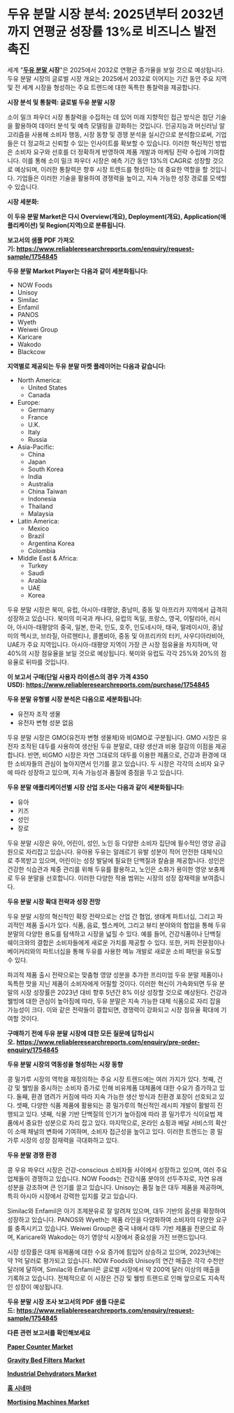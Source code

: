 <p><h1>두유 분말 시장 분석: 2025년부터 2032년까지 연평균 성장률 13%로 비즈니스 발전 촉진</h1></p><p>세계 "<strong><a href="https://www.reliableresearchreports.com/soy-milk-powder-r1754845?utm_campaign=106&utm_medium=8&utm_source=Github&utm_content=ia&utm_term=21022025&utm_id=soy-milk-powder">두유 분말&nbsp;</a></strong><strong>시장</strong>"은 2025에서 2032로 연평균 증가율을 보일 것으로 예상됩니다. 두유 분말 시장의 글로벌 시장 개요는 2025에서 2032로 이어지는 기간 동안 주요 지역 및 전 세계 시장을 형성하는 주요 트렌드에 대한 독특한 통찰력을 제공합니다.</p>
<p><strong>시장 분석 및 통찰력: 글로벌 두유 분말 시장</strong></p>
<p><p>소이 밀크 파우더 시장 통찰력을 수집하는 데 있어 미래 지향적인 접근 방식은 첨단 기술을 활용하여 데이터 분석 및 예측 모델링을 강화하는 것입니다. 인공지능과 머신러닝 알고리즘을 사용해 소비자 행동, 시장 동향 및 경쟁 분석을 실시간으로 분석함으로써, 기업들은 더 정교하고 신뢰할 수 있는 인사이트를 확보할 수 있습니다. 이러한 혁신적인 방법은 소비자 요구와 선호를 더 정확하게 반영하여 제품 개발과 마케팅 전략 수립에 기여합니다. 이를 통해 소이 밀크 파우더 시장은 예측 기간 동안 13%의 CAGR로 성장할 것으로 예상되며, 이러한 통찰력은 향후 시장 트렌드를 형성하는 데 중요한 역할을 할 것입니다. 기업들은 이러한 기술을 활용하여 경쟁력을 높이고, 지속 가능한 성장 경로를 모색할 수 있습니다.</p><a href="%7CAUTHORITHY_DOMAIN_URL%7C?utm_campaign=106&utm_medium=8&utm_source=Github&utm_content=ia&utm_term=21022025&utm_id=soy-milk-powder"></a></p>
<p><strong>시장 세분화:</strong></p>
<p><strong>이 두유 분말 Market은 다시 Overview(개요), Deployment(개요), Application(애플리케이션) 및 Region(지역)으로 분류됩니다.</strong></p>
<p><strong>보고서의 샘플 PDF 가져오기:&nbsp;<a href="https://www.reliableresearchreports.com/enquiry/request-sample/1754845?utm_campaign=106&utm_medium=8&utm_source=Github&utm_content=ia&utm_term=21022025&utm_id=soy-milk-powder">https://www.reliableresearchreports.com/enquiry/request-sample/1754845</a></strong><strong></strong></p>
<p><strong>두유 분말 Market Player는 다음과 같이 세분화됩니다:</strong></p>
<p><ul><li>NOW Foods</li><li>Unisoy</li><li>Similac</li><li>Enfamil</li><li>PANOS</li><li>Wyeth</li><li>Weiwei Group</li><li>Karicare</li><li>Wakodo</li><li>Blackcow</li></ul></p>
<p><strong>지역별로 제공되는 두유 분말 마켓 플레이어는 다음과 같습니다:</strong></p>
<p><ul>
    <li>
        North America:
        <ul>
            <li>United States</li>
            <li>Canada</li>
        </ul>
    </li>
    <li>
        Europe:
        <ul>
            <li>Germany</li>
            <li>France</li>
            <li>U.K.</li>
            <li>Italy</li>
            <li>Russia</li>
        </ul>
    </li>
    <li>
        Asia-Pacific:
        <ul>
            <li>China</li>
            <li>Japan</li>
            <li>South Korea</li>
            <li>India</li>
            <li>Australia</li>
            <li>China Taiwan</li>
            <li>Indonesia</li>
            <li>Thailand</li>
            <li>Malaysia</li>
        </ul>
    </li>
    <li>
        Latin America:
        <ul>
            <li>Mexico</li>
            <li>Brazil</li>
            <li>Argentina Korea</li>
            <li>Colombia</li>
        </ul>
    </li>
    <li>
        Middle East & Africa:
        <ul>
            <li>Turkey</li>
            <li>Saudi</li>
            <li>Arabia</li>
            <li>UAE</li>
            <li>Korea</li>
        </ul>
    </li>
    </ul></p>
<p><p>두유 분말 시장은 북미, 유럽, 아시아-태평양, 중남미, 중동 및 아프리카 지역에서 급격히 성장하고 있습니다. 북미의 미국과 캐나다, 유럽의 독일, 프랑스, 영국, 이탈리아, 러시아, 아시아-태평양의 중국, 일본, 한국, 인도, 호주, 인도네시아, 태국, 말레이시아, 중남미의 멕시코, 브라질, 아르헨티나, 콜롬비아, 중동 및 아프리카의 터키, 사우디아라비아, UAE가 주요 지역입니다. 아시아-태평양 지역이 가장 큰 시장 점유율을 차지하며, 약 40%의 시장 점유율을 보일 것으로 예상됩니다. 북미와 유럽도 각각 25%와 20%의 점유율로 뒤따를 것입니다.</p></p>
<p><strong>이 보고서 구매(단일 사용자 라이센스의 경우 가격 4350 USD):&nbsp;<a href="https://www.reliableresearchreports.com/purchase/1754845?utm_campaign=106&utm_medium=8&utm_source=Github&utm_content=ia&utm_term=21022025&utm_id=soy-milk-powder">https://www.reliableresearchreports.com/purchase/1754845</a></strong></p>
<p><strong>두유 분말 유형별 시장 분석은 다음으로 세분화됩니다:</strong></p>
<p><ul><li>유전자 조작 생물</li><li>유전자 변형 성분 없음</li></ul></p>
<p><p>두유 분말 시장은 GMO(유전자 변형 생물체)와 비GMO로 구분됩니다. GMO 시장은 유전자 조작된 대두를 사용하여 생산된 두유 분말로, 대량 생산과 비용 절감의 이점을 제공합니다. 반면, 비GMO 시장은 자연 그대로의 대두를 이용한 제품으로, 건강과 환경에 대한 소비자들의 관심이 높아지면서 인기를 끌고 있습니다. 두 시장은 각각의 소비자 요구에 따라 성장하고 있으며, 지속 가능성과 품질에 중점을 두고 있습니다.</p></p>
<p><strong>두유 분말 애플리케이션별 시장 산업 조사는 다음과 같이 세분화됩니다:</strong></p>
<p><ul><li>유아</li><li>키즈</li><li>성인</li><li>장로</li></ul></p>
<p><p>두유 분말 시장은 유아, 어린이, 성인, 노인 등 다양한 소비자 집단에 필수적인 영양 공급원으로 자리잡고 있습니다. 유아용 두유는 알레르기 유발 성분이 적어 안전한 대체식으로 주목받고 있으며, 어린이는 성장 발달에 필요한 단백질과 칼슘을 제공합니다. 성인은 건강한 식습관과 체중 관리를 위해 두유를 활용하고, 노인은 소화가 용이한 영양 보충제로 두유 분말을 선호합니다. 이러한 다양한 적용 범위는 시장의 성장 잠재력을 보여줍니다.</p></p>
<p><strong>두유 분말 시장 확대 전략과 성장 전망</strong></p>
<p><p>두유 분말 시장의 혁신적인 확장 전략으로는 산업 간 협업, 생태계 파트너십, 그리고 파괴적인 제품 출시가 있다. 식품, 음료, 헬스케어, 그리고 뷰티 분야와의 협업을 통해 두유 분말의 다양한 용도를 탐색하고 시장을 넓힐 수 있다. 예를 들어, 건강식품이나 단백질 쉐이크와의 결합은 소비자들에게 새로운 가치를 제공할 수 있다. 또한, 커피 전문점이나 베이커리와의 파트너십을 통해 두유를 사용한 메뉴 개발로 새로운 소비 패턴을 유도할 수 있다. </p><p>파괴적 제품 출시 전략으로는 맞춤형 영양 성분을 추가한 프리미엄 두유 분말 제품이나 독특한 맛을 지닌 제품이 소비자에게 어필할 것이다. 이러한 혁신이 가속화되면 두유 분말의 시장 성장률은 2023년 대비 향후 5년간 8% 이상 성장할 것으로 예상된다. 건강과 웰빙에 대한 관심이 높아짐에 따라, 두유 분말은 지속 가능한 대체 식품으로 자리 잡을 가능성이 크다. 이와 같은 전략들이 결합되면, 경쟁력이 강화되고 시장 점유율 확대에 기여할 것이다.</p></p>
<p><strong>구매하기 전에 두유 분말 시장에 대한 모든 질문에 답하십시오.&nbsp;<a href="https://www.reliableresearchreports.com/enquiry/pre-order-enquiry/1754845?utm_campaign=106&utm_medium=8&utm_source=Github&utm_content=ia&utm_term=21022025&utm_id=soy-milk-powder">https://www.reliableresearchreports.com/enquiry/pre-order-enquiry/1754845</a></strong><strong></strong></p>
<p><strong>두유 분말 시장의 역동성을 형성하는 시장 동향</strong></p>
<p><p>콩 밀가루 시장의 역학을 재정의하는 주요 시장 트렌드에는 여러 가지가 있다. 첫째, 건강 및 웰빙을 중시하는 소비자 증가로 인해 비유제품 대체품에 대한 수요가 증가하고 있다. 둘째, 환경 염려가 커짐에 따라 지속 가능한 생산 방식과 친환경 포장이 선호되고 있다. 셋째, 다양한 식품 제품에 활용되는 콩 밀가루의 혁신적인 레시피 개발이 활발히 진행되고 있다. 넷째, 식물 기반 단백질의 인기가 높아짐에 따라 콩 밀가루가 식이요법 제품에서 중요한 성분으로 자리 잡고 있다. 마지막으로, 온라인 쇼핑과 배달 서비스의 확산이 소매 채널의 변화에 기여하며, 소비자 접근성을 높이고 있다. 이러한 트렌드는 콩 밀가루 시장의 성장 잠재력을 극대화하고 있다.</p></p>
<p><strong>두유 분말 경쟁 환경</strong></p>
<p><p>콩 우유 파우더 시장은 건강-conscious 소비자들 사이에서 성장하고 있으며, 여러 주요 업체들이 경쟁하고 있습니다. NOW Foods는 건강식품 분야의 선두주자로, 자연 유래 성분을 강조하며 큰 인기를 끌고 있습니다. Unisoy는 품질 높은 대두 제품을 제공하며, 특히 아시아 시장에서 강력한 입지를 갖고 있습니다.</p><p>Similac와 Enfamil은 아기 조제분유로 잘 알려져 있으며, 대두 기반의 옵션을 확장하여 성장하고 있습니다. PANOS와 Wyeth는 제품 라인을 다양화하여 소비자의 다양한 요구를 충족시키고 있습니다. Weiwei Group은 중국 내에서 대두 기반 제품을 전문으로 하며, Karicare와 Wakodo는 아기 영양식 시장에서 중요성을 가진 브랜드입니다.</p><p>시장 성장률은 대체 유제품에 대한 수요 증가에 힘입어 상승하고 있으며, 2023년에는 약 1억 달러로 평가되고 있습니다. NOW Foods와 Unisoy의 연간 매출은 각각 수천만 달러에 달하며, Similac와 Enfamil은 글로벌 시장에서 약 200억 달러 이상의 매출을 기록하고 있습니다. 전체적으로 이 시장은 건강 및 웰빙 트렌드로 인해 앞으로도 지속적인 성장이 예상됩니다.</p></p>
<p><strong>두유 분말 시장 조사 보고서의 PDF 샘플 다운로드:&nbsp;<a href="https://www.reliableresearchreports.com/enquiry/request-sample/1754845?utm_campaign=106&utm_medium=8&utm_source=Github&utm_content=ia&utm_term=21022025&utm_id=soy-milk-powder">https://www.reliableresearchreports.com/enquiry/request-sample/1754845</a></strong></p>
<p><strong></strong></p>
<p><strong></strong></p>
<p><strong></strong></p>
<p><strong></strong></p>
<p><strong>다른 관련 보고서를 확인해보세요</strong></p>
<p><strong><p><a href="https://github.com/duscarajlha/Market-Research-Report-List-1/blob/main/paper-counter-market.md?utm_campaign=106&utm_medium=8&utm_source=Github&utm_content=ia&utm_term=21022025&utm_id=soy-milk-powder">Paper Counter Market</a></p><p><a href="https://github.com/boluluhabeel/Market-Research-Report-List-1/blob/main/gravity-bed-filters-market.md?utm_campaign=106&utm_medium=8&utm_source=Github&utm_content=ia&utm_term=21022025&utm_id=soy-milk-powder">Gravity Bed Filters Market</a></p><p><a href="https://github.com/tsiteymargat/Market-Research-Report-List-1/blob/main/industrial-dehydrators-market.md?utm_campaign=106&utm_medium=8&utm_source=Github&utm_content=ia&utm_term=21022025&utm_id=soy-milk-powder">Industrial Dehydrators Market</a></p><p><a href="https://github.com/sougarounis/Market-Research-Report-List-7/blob/main/563777839249.md?utm_campaign=106&utm_medium=8&utm_source=Github&utm_content=ia&utm_term=21022025&utm_id=soy-milk-powder">홈 시네마</a></p><p><a href="https://github.com/ariyilmelzar/Market-Research-Report-List-1/blob/main/mortising-machines-market.md?utm_campaign=106&utm_medium=8&utm_source=Github&utm_content=ia&utm_term=21022025&utm_id=soy-milk-powder">Mortising Machines Market</a></p></strong></p>